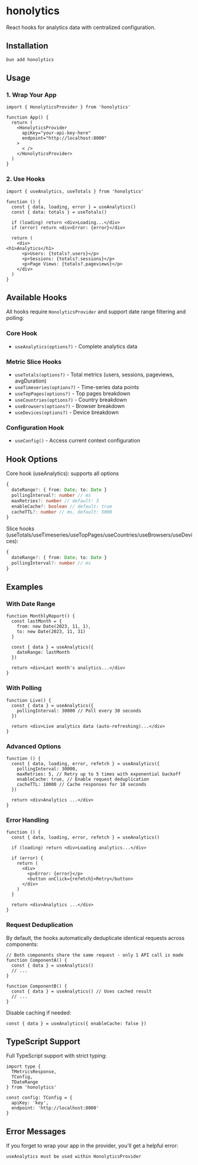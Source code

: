 # honolytics

React hooks for analytics data with centralized configuration.

## Installation

```bash
bun add honolytics
```

## Usage

### 1. Wrap Your App

```tsx
import { HonolyticsProvider } from 'honolytics'

function App() {
  return (
    <HonolyticsProvider
      apiKey="your-api-key-here"
      endpoint="http://localhost:8000"
    >
      < />
    </HonolyticsProvider>
  )
}
```

### 2. Use Hooks

```tsx
import { useAnalytics, useTotals } from 'honolytics'

function () {
  const { data, loading, error } = useAnalytics()
  const { data: totals } = useTotals()

  if (loading) return <div>Loading...</div>
  if (error) return <div>Error: {error}</div>

  return (
    <div>
<h1>Analytics</h1>
      <p>Users: {totals?.users}</p>
      <p>Sessions: {totals?.sessions}</p>
      <p>Page Views: {totals?.pageviews}</p>
    </div>
  )
}
```

## Available Hooks

All hooks require `HonolyticsProvider` and support date range filtering and polling:

### Core Hook
- `useAnalytics(options?)` - Complete analytics data

### Metric Slice Hooks
- `useTotals(options?)` - Total metrics (users, sessions, pageviews, avgDuration)
- `useTimeseries(options?)` - Time-series data points
- `useTopPages(options?)` - Top pages breakdown
- `useCountries(options?)` - Country breakdown
- `useBrowsers(options?)` - Browser breakdown  
- `useDevices(options?)` - Device breakdown

### Configuration Hook
- `useConfig()` - Access current context configuration

## Hook Options

Core hook (useAnalytics): supports all options

```ts
{
  dateRange?: { from: Date; to: Date }
  pollingInterval?: number // ms
  maxRetries?: number // default: 3
  enableCache?: boolean // default: true
  cacheTTL?: number // ms, default: 5000
}
```

Slice hooks (useTotals/useTimeseries/useTopPages/useCountries/useBrowsers/useDevices):

```ts
{
  dateRange?: { from: Date; to: Date }
  pollingInterval?: number // ms
}
```

## Examples

### With Date Range

```tsx
function MonthlyReport() {
  const lastMonth = {
    from: new Date(2023, 11, 1),
    to: new Date(2023, 11, 31)
  }

  const { data } = useAnalytics({
    dateRange: lastMonth
  })

  return <div>Last month's analytics...</div>
}
```

### With Polling

```tsx
function Live() {
  const { data } = useAnalytics({
    pollingInterval: 30000 // Poll every 30 seconds
  })

  return <div>Live analytics data (auto-refreshing)...</div>
}
```

### Advanced Options

```tsx
function () {
  const { data, loading, error, refetch } = useAnalytics({
    pollingInterval: 30000,
    maxRetries: 5, // Retry up to 5 times with exponential backoff
    enableCache: true, // Enable request deduplication
    cacheTTL: 10000 // Cache responses for 10 seconds
  })

  return <div>Analytics ...</div>
}
```

### Error Handling

```tsx
function () {
  const { data, loading, error, refetch } = useAnalytics()

  if (loading) return <div>Loading analytics...</div>
  
  if (error) {
    return (
      <div>
        <p>Error: {error}</p>
        <button onClick={refetch}>Retry</button>
      </div>
    )
  }

  return <div>Analytics ...</div>
}
```

### Request Deduplication

By default, the hooks automatically deduplicate identical requests across components:

```tsx
// Both components share the same request - only 1 API call is made
function ComponentA() {
  const { data } = useAnalytics()
  // ...
}

function ComponentB() {
  const { data } = useAnalytics() // Uses cached result
  // ...
}
```

Disable caching if needed:
```tsx
const { data } = useAnalytics({ enableCache: false })
```


## TypeScript Support

Full TypeScript support with strict typing:

```tsx
import type { 
  TMetricsResponse, 
  TConfig,
  TDateRange 
} from 'honolytics'

const config: TConfig = {
  apiKey: 'key',
  endpoint: 'http://localhost:8000'
}
```

## Error Messages

If you forget to wrap your app in the provider, you'll get a helpful error:

```
useAnalytics must be used within HonolyticsProvider
```
